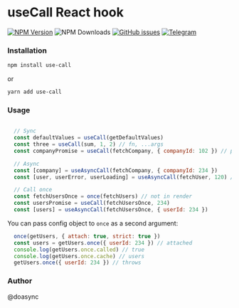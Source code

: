 # useCall React hook

[![NPM Version][npm-image]][npm-url] ![NPM Downloads][downloads-image] [![GitHub issues][issues-image]][issues-url] [![Telegram][telegram-image]][telegram-url]

[npm-image]: https://img.shields.io/npm/v/use-call.svg
[npm-url]: https://www.npmjs.com/package/use-call
[downloads-image]: https://img.shields.io/npm/dw/use-call.svg
[issues-image]: https://img.shields.io/github/issues/doasync/use-call.svg
[issues-url]: https://github.com/doasync/use-call/issues
[telegram-image]: http://i.imgur.com/WANXk3d.png
[telegram-url]: https://t.me/doasync

### Installation

```bash
npm install use-call
```
or
```bash
yarn add use-call
```

### Usage

```js

  // Sync
  const defaultValues = useCall(getDefaultValues)
  const three = useCall(sum, 1, 2) // fn, ...args
  const companyPromise = useCall(fetchCompany, { companyId: 102 }) // payload

  // Async
  const [company] = useAsyncCall(fetchCompany, { companyId: 234 })
  const [user, userError, userLoading] = useAsyncCall(fetchUser, 120) // id

  // Call once
  const fetchUsersOnce = once(fetchUsers) // not in render
  const usersPromise = useCall(fetchUsersOnce, 234)
  const [users] = useAsyncCall(fetchUsersOnce, { userId: 234 })
```

You can pass config object to `once` as a second argument:

```js
  once(getUsers, { attach: true, strict: true })
  const users = getUsers.once({ userId: 234 }) // attached
  console.log(getUsers.once.called) // true
  console.log(getUsers.once.cache) // users
  getUsers.once({ userId: 234 }) // throws
```

### Author
@doasync
